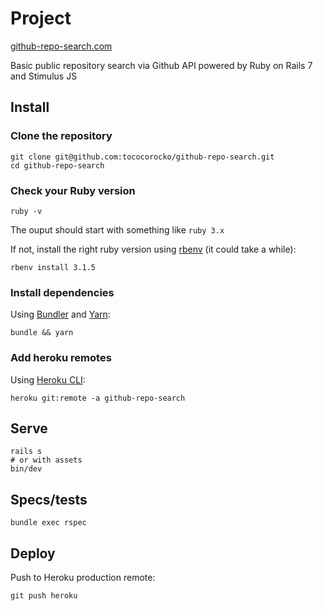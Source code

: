 # Project

[github-repo-search.com](https://github-repo-search.herokuapp.com/)

Basic public repository search via Github API powered by Ruby on Rails 7 and Stimulus JS

## Install

### Clone the repository

```shell
git clone git@github.com:tococorocko/github-repo-search.git
cd github-repo-search
```

### Check your Ruby version

```shell
ruby -v
```

The ouput should start with something like `ruby 3.x`

If not, install the right ruby version using [rbenv](https://github.com/rbenv/rbenv) (it could take a while):

```shell
rbenv install 3.1.5
```

### Install dependencies

Using [Bundler](https://github.com/bundler/bundler) and [Yarn](https://github.com/yarnpkg/yarn):

```shell
bundle && yarn
```

### Add heroku remotes

Using [Heroku CLI](https://devcenter.heroku.com/articles/heroku-cli):

```shell
heroku git:remote -a github-repo-search
```

## Serve

```shell
rails s
# or with assets
bin/dev
```

## Specs/tests

```shell
bundle exec rspec
```

## Deploy

Push to Heroku production remote:

```shell
git push heroku
```
